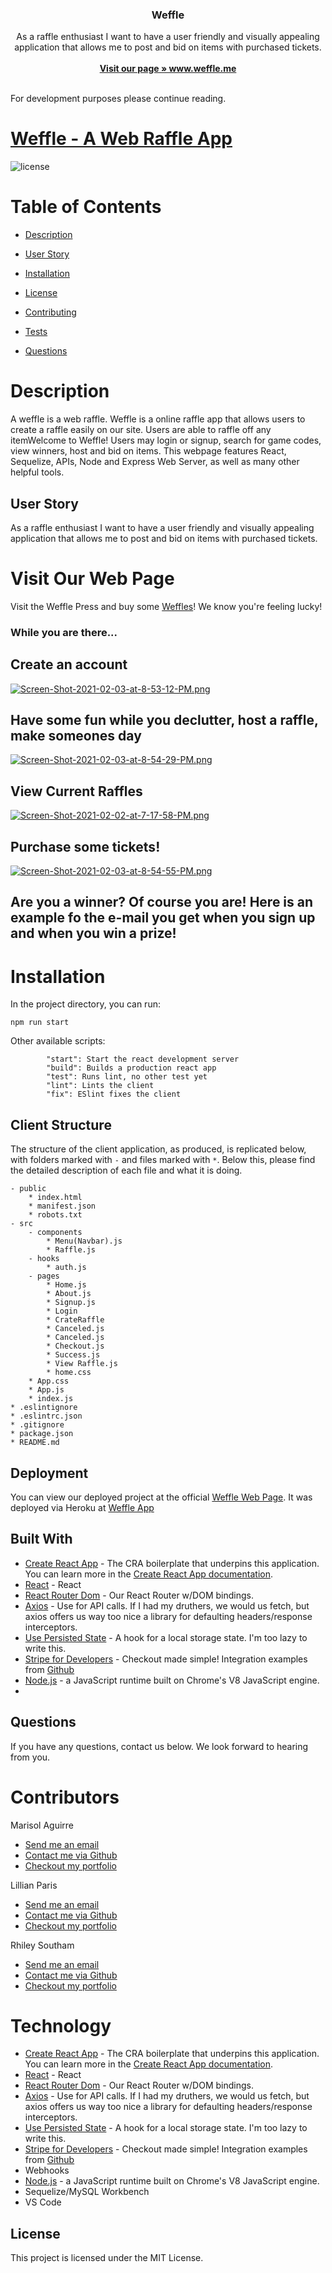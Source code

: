 
<p align="center">
<i class="fas fa-globe-americas"></i>

  <h3 align="center"><strong> Weffle</strong></h3>

  <p align="center">
      As a raffle enthusiast I want to have a user friendly and visually appealing application that allows me to post and bid on items with purchased tickets.
    <br />
    <br />
    <a href="www.weffle.me"><strong>Visit our page » www.weffle.me</strong></a>
    <br />
    <br />
   
</p>
</p>

For development purposes please continue reading.

# [Weffle - A Web Raffle App](www.weffle.me)

  ![license](https://img.shields.io/badge/License-MIT-green.svg)

# Table of Contents
    
 * [Description](#description)

 * [User Story](#usersory)
    
 * [Installation](#installation)
    
 * [License](#license)
    
 * [Contributing](#contributing)
    
 * [Tests](#tests)
    
 * [Questions](#questions)

# Description 
A weffle is a web raffle. Weffle is a online raffle app that allows users to create a raffle easily on our site. Users are able to raffle off any itemWelcome to Weffle! Users may login or signup, search for game codes, view winners, host and bid on items. This webpage features React, Sequelize, APIs, Node and Express Web Server, as well as many other helpful tools. 

## User Story

As a raffle enthusiast I want to have a user friendly and visually appealing application that allows me to post and bid on items with purchased tickets. 

# Visit Our Web Page
Visit the Weffle Press and buy some [Weffles](www.weffle.me)! We know you're feeling lucky!

### While you are there...

## Create an account

[![Screen-Shot-2021-02-03-at-8-53-12-PM.png](https://i.postimg.cc/k4wmhzyH/Screen-Shot-2021-02-03-at-8-53-12-PM.png)](https://postimg.cc/5YHTXPT5)

## Have some fun while you declutter, host a raffle, make someones day 
[![Screen-Shot-2021-02-03-at-8-54-29-PM.png](https://i.postimg.cc/TPVGnp5f/Screen-Shot-2021-02-03-at-8-54-29-PM.png)](https://postimg.cc/94QvhXBn)

## View Current Raffles

[![Screen-Shot-2021-02-02-at-7-17-58-PM.png](https://i.postimg.cc/43B2Cgrp/Screen-Shot-2021-02-02-at-7-17-58-PM.png)](https://postimg.cc/8FfmWqkC)

## Purchase some tickets! 

[![Screen-Shot-2021-02-03-at-8-54-55-PM.png](https://i.postimg.cc/zBqN78TW/Screen-Shot-2021-02-03-at-8-54-55-PM.png)](https://postimg.cc/zL24XmtX)

## Are you a winner? Of course you are! Here is an example fo the e-mail you get when you sign up and when you win a prize!




# Installation

In the project directory, you can run:

```
npm run start
```

Other available scripts:
```
        "start": Start the react development server
        "build": Builds a production react app
        "test": Runs lint, no other test yet
        "lint": Lints the client
        "fix": ESlint fixes the client
```

## Client Structure

The structure of the client application, as produced, is replicated below, with folders marked with ```-``` and files marked with ```*```. Below this, please find the detailed description of each file and what it is doing. 

```
- public
    * index.html
    * manifest.json
    * robots.txt
- src
    - components
        * Menu(Navbar).js
        * Raffle.js
    - hooks
        * auth.js
    - pages
        * Home.js
        * About.js
        * Signup.js
        * Login
        * CrateRaffle
        * Canceled.js
        * Canceled.js
        * Checkout.js
        * Success.js
        * View Raffle.js
        * home.css
    * App.css
    * App.js
    * index.js
* .eslintignore 
* .eslintrc.json
* .gitignore
* package.json
* README.md
```

## Deployment

You can view our deployed project at the official [Weffle Web Page](http://www.weffle.me/). It was  deployed via Heroku at [Weffle App](https://weffle.herokuapp.com/)

## Built With

* [Create React App](https://create-react-app.dev/) - The CRA boilerplate that underpins this application.  You can learn more in the [Create React App documentation](https://facebook.github.io/create-react-app/docs/getting-started).
* [React](https://reactjs.org/) - React
* [React Router Dom](https://www.npmjs.com/package/react-router-dom) - Our React Router w/DOM bindings.
* [Axios](https://www.npmjs.com/package/axios) -  Use for API calls. If I had my druthers, we would us fetch, but axios offers us way too nice a library for defaulting headers/response interceptors.
* [Use Persisted State](https://www.npmjs.com/package/use-persisted-state) - A hook for a local storage state. I'm too lazy to write this.
* [Stripe for Developers](https://stripe.com/) - Checkout made simple! Integration examples from [Github](https://github.com/stripe-samples)
* [Node.js](https://nodejs.org/en/) - a JavaScript runtime built on Chrome's V8 JavaScript engine.
* 

## Questions 
 If you have any questions, contact us below. We look forward to hearing from you.
  

# Contributors
Marisol Aguirre
* [Send me an email](mailto:soulaguirre@gmail.com)
* [Contact me via Github](https://github.com/solaguirre)
* [Checkout my portfolio]()

Lillian Paris
* [Send me an email](mailto:lillian.paris529@gmail.com)
* [Contact me via Github](https://github.com/lillianparis)
* [Checkout my portfolio]()

Rhiley Southam
* [Send me an email](mailto:orhiley90@yahoo.com)
* [Contact me via Github](https://github.com/orhiley90 )
* [Checkout my portfolio]()


# Technology

* [Create React App](https://create-react-app.dev/) - The CRA boilerplate that underpins this application.  You can learn more in the [Create React App documentation](https://facebook.github.io/create-react-app/docs/getting-started).
* [React](https://reactjs.org/) - React
* [React Router Dom](https://www.npmjs.com/package/react-router-dom) - Our React Router w/DOM bindings.
* [Axios](https://www.npmjs.com/package/axios) -  Use for API calls. If I had my druthers, we would us fetch, but axios offers us way too nice a library for defaulting headers/response interceptors.
* [Use Persisted State](https://www.npmjs.com/package/use-persisted-state) - A hook for a local storage state. I'm too lazy to write this.
* [Stripe for Developers](https://stripe.com/) - Checkout made simple! Integration examples from [Github](https://github.com/stripe-samples)
* Webhooks
* [Node.js](https://nodejs.org/en/) - a JavaScript runtime built on Chrome's V8 JavaScript engine.
* Sequelize/MySQL Workbench
* VS Code

## License

This project is licensed under the MIT License.

